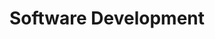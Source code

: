 ---
title: Software Development
tag: software-development
permalink: "/category/software-development"
---